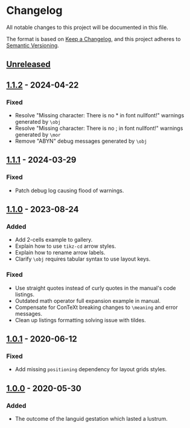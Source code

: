 # Changelog

All notable changes to this project will be documented in this file.

The format is based on [Keep a Changelog](https://keepachangelog.com/en/1.0.0/),
and this project adheres to [Semantic Versioning](https://semver.org/spec/v2.0.0.html).

## [Unreleased]

## [1.1.2] - 2024-04-22

### Fixed
- Resolve "Missing character: There is no * in font nullfont!" warnings generated by `\obj`
- Resolve "Missing character: There is no ; in font nullfont!" warnings generated by `\mor`
- Remove "ABYN" debug messages generated by `\obj`

## [1.1.1] - 2024-03-29

### Fixed
- Patch debug log causing flood of warnings.

## [1.1.0] - 2023-08-24

### Added

- Add 2-cells example to gallery.
- Explain how to use `tikz-cd` arrow styles.
- Explain how to rename arrow labels.
- Clarify `\obj` requires tabular syntax to use layout keys.

### Fixed

- Use straight quotes instead of curly quotes in the manual's code listings.
- Outdated math operator full expansion example in manual.
- Compensate for ConTeXt breaking changes to `\meaning` and error messages.
- Clean up listings formatting solving issue with tildes.

## [1.0.1] - 2020-06-12

### Fixed

- Add missing `positioning` dependency for layout grids styles.

## [1.0.0] - 2020-05-30

### Added

- The outcome of the languid gestation which lasted a lustrum.

[unreleased]: https://github.com/paolobrasolin/commutative-diagrams/compare/v1.1.2...HEAD
[1.1.2]: https://github.com/paolobrasolin/commutative-diagrams/compare/v1.1.1...v1.1.2
[1.1.1]: https://github.com/paolobrasolin/commutative-diagrams/compare/v1.1.0...v1.1.1
[1.1.0]: https://github.com/paolobrasolin/commutative-diagrams/compare/v1.0.1...v1.1.0
[1.0.1]: https://github.com/paolobrasolin/commutative-diagrams/compare/v1.0.0...v1.0.1
[1.0.0]: https://github.com/paolobrasolin/commutative-diagrams/releases/tag/v1.0.0
